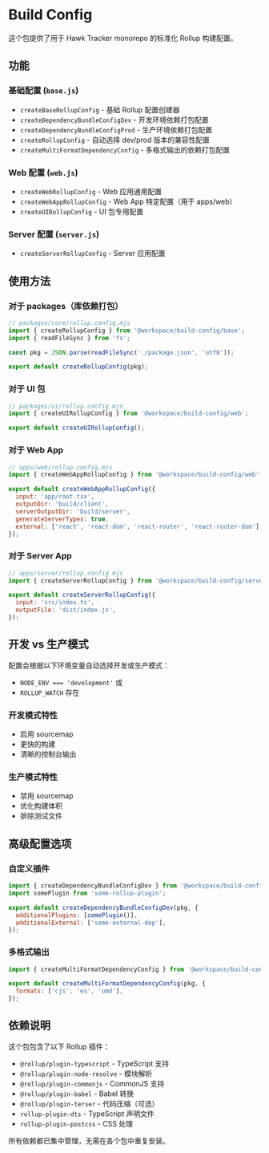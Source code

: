 # Build Config

这个包提供了用于 Hawk Tracker monorepo 的标准化 Rollup 构建配置。

## 功能

### 基础配置 (`base.js`)

- `createBaseRollupConfig` - 基础 Rollup 配置创建器
- `createDependencyBundleConfigDev` - 开发环境依赖打包配置
- `createDependencyBundleConfigProd` - 生产环境依赖打包配置
- `createRollupConfig` - 自动选择 dev/prod 版本的兼容性配置
- `createMultiFormatDependencyConfig` - 多格式输出的依赖打包配置

### Web 配置 (`web.js`)

- `createWebRollupConfig` - Web 应用通用配置
- `createWebAppRollupConfig` - Web App 特定配置（用于 apps/web）
- `createUIRollupConfig` - UI 包专用配置

### Server 配置 (`server.js`)

- `createServerRollupConfig` - Server 应用配置

## 使用方法

### 对于 packages（库依赖打包）

```javascript
// packages/core/rollup.config.mjs
import { createRollupConfig } from '@workspace/build-config/base';
import { readFileSync } from 'fs';

const pkg = JSON.parse(readFileSync('./package.json', 'utf8'));

export default createRollupConfig(pkg);
```

### 对于 UI 包

```javascript
// packages/ui/rollup.config.mjs
import { createUIRollupConfig } from '@workspace/build-config/web';

export default createUIRollupConfig();
```

### 对于 Web App

```javascript
// apps/web/rollup.config.mjs
import { createWebAppRollupConfig } from '@workspace/build-config/web';

export default createWebAppRollupConfig({
  input: 'app/root.tsx',
  outputDir: 'build/client',
  serverOutputDir: 'build/server',
  generateServerTypes: true,
  external: ['react', 'react-dom', 'react-router', 'react-router-dom'],
});
```

### 对于 Server App

```javascript
// apps/server/rollup.config.mjs
import { createServerRollupConfig } from '@workspace/build-config/server';

export default createServerRollupConfig({
  input: 'src/index.ts',
  outputFile: 'dist/index.js',
});
```

## 开发 vs 生产模式

配置会根据以下环境变量自动选择开发或生产模式：

- `NODE_ENV === 'development'` 或
- `ROLLUP_WATCH` 存在

### 开发模式特性

- 启用 sourcemap
- 更快的构建
- 清晰的控制台输出

### 生产模式特性

- 禁用 sourcemap
- 优化构建体积
- 排除测试文件

## 高级配置选项

### 自定义插件

```javascript
import { createDependencyBundleConfigDev } from '@workspace/build-config/base';
import somePlugin from 'some-rollup-plugin';

export default createDependencyBundleConfigDev(pkg, {
  additionalPlugins: [somePlugin()],
  additionalExternal: ['some-external-dep'],
});
```

### 多格式输出

```javascript
import { createMultiFormatDependencyConfig } from '@workspace/build-config/base';

export default createMultiFormatDependencyConfig(pkg, {
  formats: ['cjs', 'es', 'umd'],
});
```

## 依赖说明

这个包包含了以下 Rollup 插件：

- `@rollup/plugin-typescript` - TypeScript 支持
- `@rollup/plugin-node-resolve` - 模块解析
- `@rollup/plugin-commonjs` - CommonJS 支持
- `@rollup/plugin-babel` - Babel 转换
- `@rollup/plugin-terser` - 代码压缩（可选）
- `rollup-plugin-dts` - TypeScript 声明文件
- `rollup-plugin-postcss` - CSS 处理

所有依赖都已集中管理，无需在各个包中重复安装。
